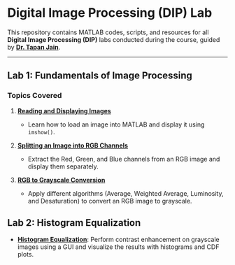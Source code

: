 # Digital Image Processing (DIP) Lab

This repository contains MATLAB codes, scripts, and resources for all **Digital Image Processing (DIP)** labs conducted during the course, guided by [**Dr. Tapan Jain**](https://in.linkedin.com/in/dr-tapan-jain-18731717).  

---

## Lab 1: Fundamentals of Image Processing  

### Topics Covered  
1. [**Reading and Displaying Images**](./image_read_and_show.m)  
   - Learn how to load an image into MATLAB and display it using `imshow()`.  

2. [**Splitting an Image into RGB Channels**](./split_color_channels_GUI)  
   - Extract the Red, Green, and Blue channels from an RGB image and display them separately.  

3. [**RGB to Grayscale Conversion**](./rgb_2_grayscale_algorithms)
   - Apply different algorithms (Average, Weighted Average, Luminosity, and Desaturation) to convert an RGB image to grayscale.  

## Lab 2: Histogram Equalization  
- [**Histogram Equalization**](./hist_eq): Perform contrast enhancement on grayscale images using a GUI and visualize the results with histograms and CDF plots.  

